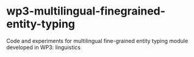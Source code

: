 # wp3-multilingual-finegrained-entity-typing
Code and experiments for multilingual fine-grained entity typing module developed in WP3: linguistics  
